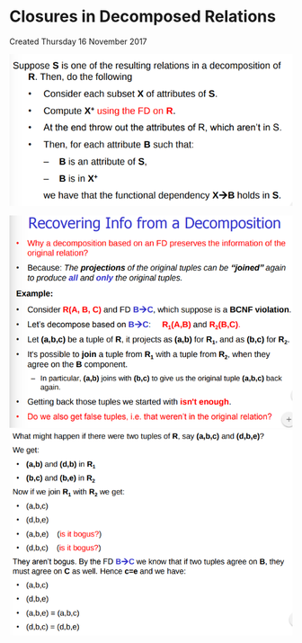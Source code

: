 # Closures in Decomposed Relations
Created Thursday 16 November 2017

![](./Closures_in_Decomposed_Relations/pasted_image.png)

![](./Closures_in_Decomposed_Relations/pasted_image001.png)
![](./Closures_in_Decomposed_Relations/pasted_image002.png)





